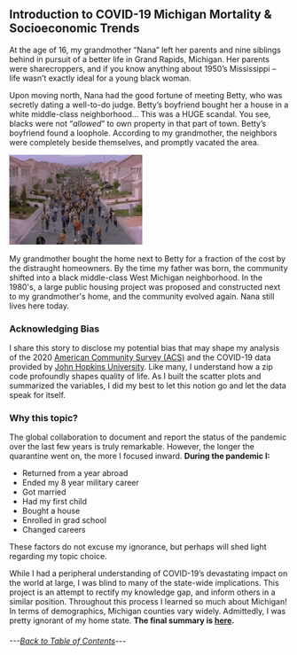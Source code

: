 ## Introduction to COVID-19 Michigan Mortality & Socioeconomic Trends

At the age of 16, my grandmother “Nana” left her parents and nine siblings behind in pursuit of a better life in Grand Rapids, Michigan. Her parents were sharecroppers, and if you know anything about 1950’s Mississippi – life wasn’t exactly ideal for a young black woman. 

Upon moving north, Nana had the good fortune of meeting Betty, who was secretly dating a well-to-do judge. Betty’s boyfriend bought her a house in a white middle-class neighborhood… This was a HUGE scandal. You see, blacks were not “*allowed*” to own property in that part of town. Betty’s boyfriend found a loophole. According to my grandmother, the neighbors were completely beside themselves, and promptly vacated the area. 

![](https://github.com/BrookemWalters/BrookemWalters-Portfolio/blob/main/Stats%20518%20Final%20Project/Dramatic%20Images/ConsciousPowerfulColt-max-1mb.gif?raw=true)


My grandmother bought the home next to Betty for a fraction of the cost by the distraught homeowners. By the time my father was born, the community shifted into a black middle-class West Michigan neighborhood. In the 1980's, a large public housing project was proposed and constructed next to my grandmother's home, and the community evolved again. Nana still lives here today. 

### Acknowledging Bias
I share this story to disclose my potential bias that may shape my analysis of the 2020 [American Community Survey (ACS)](https://www.census.gov/programs-surveys/acs/about.html) and the COVID-19 data provided by  [John Hopkins University](https://github.com/CSSEGISandData/COVID-19). Like many, I understand how a zip code profoundly shapes quality of life. 
As I built the scatter plots and summarized the variables, I did my best to let this notion go and let the data speak for itself.

### Why this topic?
The global collaboration to document and report the status of the pandemic over the last few years is truly remarkable. However, the longer the quarantine went on, 
the more I focused inward. **During the pandemic I:**
- Returned from a year abroad
- Ended my 8 year military career
- Got married
- Had my first child
- Bought a house
- Enrolled in grad school
- Changed careers

These factors do not excuse my ignorance, but perhaps will shed light regarding my topic choice.  

While I had a peripheral understanding of COVID-19’s devastating impact on the world at large, I was blind to many of the state-wide implications. 
This project is an attempt to rectify my knowledge gap, and inform others in a similar position. Throughout this process I learned so much about Michigan! In terms of demographics, Michigan counties vary widely. Admittedly, I was pretty ignorant of my home state.
**The final summary is [here](https://github.com/BrookemWalters/BrookemWalters-Portfolio/blob/main/Stats%20518%20Final%20Project/Summary%20of%20Findings.md#covid-19-mortality-and-socioeconomic-trends-in-michigan-by-county).**


###### ---[Back to Table of Contents](https://github.com/BrookemWalters/BrookemWalters-Portfolio#table-of-contents-brooke-walters-portfolio)---
